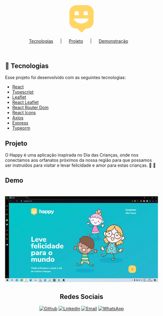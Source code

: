 <h3 align="center">
    <img alt="Next Level Week" src="src/images/map-marker.svg" height="90px" />
</h3>
<p align="center">
  <a href="#rocket-tecnologias">Tecnologias</a>&nbsp; &nbsp; &nbsp; |&nbsp; &nbsp; &nbsp;
  <a href="#projeto">Projeto</a>&nbsp; &nbsp; &nbsp; |&nbsp; &nbsp; &nbsp;
  <a href="#demo">Demonstração</a>&nbsp; &nbsp; &nbsp; 
</p>

<br>

## :rocket: Tecnologias

Esse projeto foi desenvolvido com as seguintes tecnologias:

* [React](https://reactjs.org)
* [Typescript](https://www.typescriptlang.org/)
* [Leaflet](https://leafletjs.com/)
* [React Leaflet](https://react-leaflet.js.org/)
* [React Router Dom](https://reactrouter.com/web/guides/quick-start)
* [React Icons](https://react-icons.github.io/react-icons/)
* [Axios](https://github.com/axios/axios)
* [Express](https://expressjs.com/pt-br/)
* [Typeorm](https://typeorm.io/#/)

## Projeto

O Happy é uma aplicação inspirada no Dia das Crianças, onde nos conectamos aos orfanatos próximos da nossa região para que possamos ser instruídos para visitar e levar felicidade e amor para estas crianças. 👦 👧

## Demo

<h1 align="center">
    <img alt="Next Level Week" src="/happy-nlw.gif" width="1000px" />
</h1>


<h2 align="center">Redes Sociais</h2>

<p align="center">
   <a href="https://github.com/lia18317" target="_blank" >
    <img alt="Github" src="https://img.shields.io/badge/github-%23100000.svg?&style=for-the-badge&logo=github&logoColor=white"></a>
    
      
  <a href="https://www.linkedin.com/in/lia18317/" target="_blank" >
    <img alt="Linkedin" src="https://img.shields.io/badge/linkedin-%230077B5.svg?&style=for-the-badge&logo=linkedin&logoColor=white"></a>
    
    
  <a href="mailto:juliareinaldi@outlook.com" target="_blank" >
    <img alt="Email" src="https://img.shields.io/badge/Microsoft%20Outlook-0078D4?logo=microsoft-outlook&logoColor=white&style=for-the-badge"></a> 
  
  <a href="https://api.whatsapp.com/send?phone=5519993539900" target="_blank" >
    <img alt="WhatsApp" src="https://img.shields.io/badge/WHATSAPP-25D366?&style=for-the-badge&logo=whatsapp&logoColor=white"></a>
 </p>

